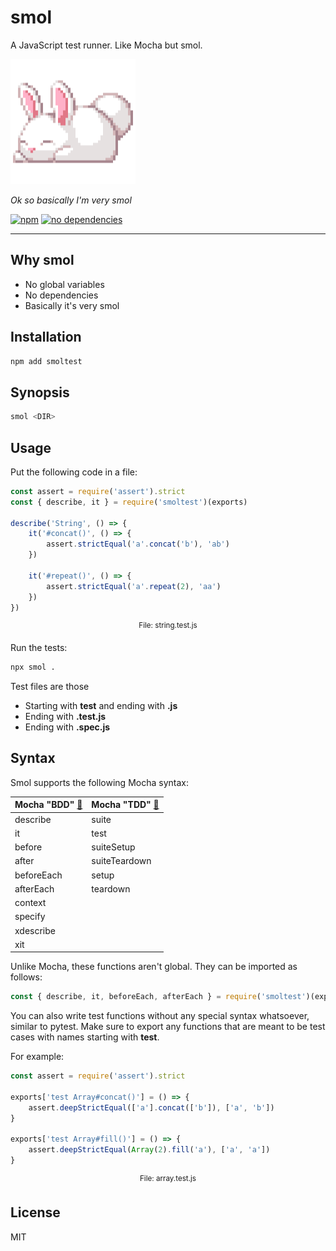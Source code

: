 smol
===

A JavaScript test runner. Like Mocha but smol.

[<img src="https://raw.githubusercontent.com/mvasilkov/smol/master/files/smol.png" width="200" height="200">][github]

*Ok so basically I'm very smol*

[![npm][npm-badge]][npm-url]
[![no dependencies][dependencies-badge]][dependencies-url]

---

Why smol
---

- No global variables
- No dependencies
- Basically it's very smol

Installation
---

```sh
npm add smoltest
```

Synopsis
---

```sh
smol <DIR>
```

Usage
---

Put the following code in a file:

```javascript
const assert = require('assert').strict
const { describe, it } = require('smoltest')(exports)

describe('String', () => {
    it('#concat()', () => {
        assert.strictEqual('a'.concat('b'), 'ab')
    })

    it('#repeat()', () => {
        assert.strictEqual('a'.repeat(2), 'aa')
    })
})
```

<p align="center"><sup>File: string.test.js</sup></p>

Run the tests:

```sh
npx smol .
```

Test files are those

- Starting with **test** and ending with **.js**
- Ending with **.test.js**
- Ending with **.spec.js**

Syntax
---

Smol supports the following Mocha syntax:

| Mocha "BDD" [🔗][docs-bdd] | Mocha "TDD" [🔗][docs-tdd]
| --- | ---
| describe | suite
| it | test
| before | suiteSetup
| after | suiteTeardown
| beforeEach | setup
| afterEach | teardown
| context |
| specify |
| xdescribe |
| xit |

Unlike Mocha, these functions aren't global. They can be imported
as follows:

```javascript
const { describe, it, beforeEach, afterEach } = require('smoltest')(exports)
```

You can also write test functions without any special syntax whatsoever,
similar to pytest. Make sure to export any functions that are meant to be
test cases with names starting with **test**.

For example:

```javascript
const assert = require('assert').strict

exports['test Array#concat()'] = () => {
    assert.deepStrictEqual(['a'].concat(['b']), ['a', 'b'])
}

exports['test Array#fill()'] = () => {
    assert.deepStrictEqual(Array(2).fill('a'), ['a', 'a'])
}
```

<p align="center"><sup>File: array.test.js</sup></p>

License
---

MIT

[github]: https://github.com/mvasilkov/smol
[npm-badge]: https://img.shields.io/npm/v/smoltest.svg?style=flat
[npm-url]: https://www.npmjs.com/package/smoltest
[dependencies-badge]: https://img.shields.io/librariesio/release/npm/smoltest?style=flat
[dependencies-url]: https://www.npmjs.com/package/smoltest?activeTab=dependencies
[docs-bdd]: https://mochajs.org/#bdd
[docs-tdd]: https://mochajs.org/#tdd
